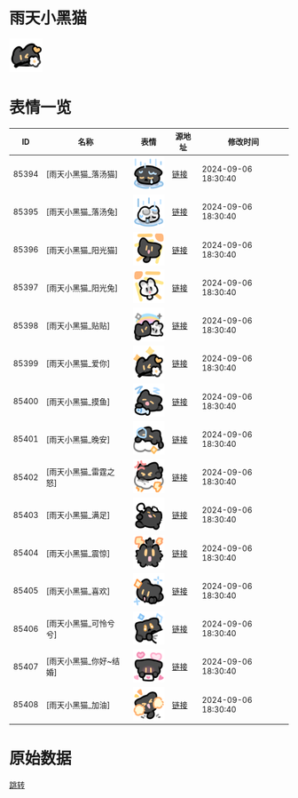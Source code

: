 # 雨天小黑猫

<img src="./cover.png" height="60" alt="cover" />

# 表情一览

|ID|名称|表情|源地址|修改时间|
|----|----|----|----|----|
|85394|[雨天小黑猫_落汤猫]|<img src="./pic/085394_%5B雨天小黑猫_落汤猫%5D.png" height="60" alt="落汤猫"/>|[链接](https://i0.hdslb.com/bfs/garb/edc2d8dfdfcd20345c759c5237be50529b975bf7.png)|2024-09-06 18:30:40|
|85395|[雨天小黑猫_落汤兔]|<img src="./pic/085395_%5B雨天小黑猫_落汤兔%5D.png" height="60" alt="落汤兔"/>|[链接](https://i0.hdslb.com/bfs/garb/50604e5d015ad90edadc46faa7e3e5ad98de6bd2.png)|2024-09-06 18:30:40|
|85396|[雨天小黑猫_阳光猫]|<img src="./pic/085396_%5B雨天小黑猫_阳光猫%5D.png" height="60" alt="阳光猫"/>|[链接](https://i0.hdslb.com/bfs/garb/807ff75add7d4dba217243eba7cb09c834689093.png)|2024-09-06 18:30:40|
|85397|[雨天小黑猫_阳光兔]|<img src="./pic/085397_%5B雨天小黑猫_阳光兔%5D.png" height="60" alt="阳光兔"/>|[链接](https://i0.hdslb.com/bfs/garb/dbc902fb29f44c2a999a9140198b837993e64763.png)|2024-09-06 18:30:40|
|85398|[雨天小黑猫_贴贴]|<img src="./pic/085398_%5B雨天小黑猫_贴贴%5D.png" height="60" alt="贴贴"/>|[链接](https://i0.hdslb.com/bfs/garb/07d69abfee793f99929c0e3f2a968a64dd2fb658.png)|2024-09-06 18:30:40|
|85399|[雨天小黑猫_爱你]|<img src="./pic/085399_%5B雨天小黑猫_爱你%5D.png" height="60" alt="爱你"/>|[链接](https://i0.hdslb.com/bfs/garb/e08faa573fec66483fa0a0355fc59413b9089473.png)|2024-09-06 18:30:40|
|85400|[雨天小黑猫_摸鱼]|<img src="./pic/085400_%5B雨天小黑猫_摸鱼%5D.png" height="60" alt="摸鱼"/>|[链接](https://i0.hdslb.com/bfs/garb/575db52098c182bd6ea72550675884b85f731f4d.png)|2024-09-06 18:30:40|
|85401|[雨天小黑猫_晚安]|<img src="./pic/085401_%5B雨天小黑猫_晚安%5D.png" height="60" alt="晚安"/>|[链接](https://i0.hdslb.com/bfs/garb/f7956a40d0f86d386de962310641164d79f0f9d1.png)|2024-09-06 18:30:40|
|85402|[雨天小黑猫_雷霆之怒]|<img src="./pic/085402_%5B雨天小黑猫_雷霆之怒%5D.png" height="60" alt="雷霆之怒"/>|[链接](https://i0.hdslb.com/bfs/garb/83a3164461f8f81edce13f2cce3ec9d3044398f5.png)|2024-09-06 18:30:40|
|85403|[雨天小黑猫_满足]|<img src="./pic/085403_%5B雨天小黑猫_满足%5D.png" height="60" alt="满足"/>|[链接](https://i0.hdslb.com/bfs/garb/a9f99747b3dc862ef4c369a3246b77624ebf4199.png)|2024-09-06 18:30:40|
|85404|[雨天小黑猫_震惊]|<img src="./pic/085404_%5B雨天小黑猫_震惊%5D.png" height="60" alt="震惊"/>|[链接](https://i0.hdslb.com/bfs/garb/9e4e403f70170bc90faebc177f4adfa163b9a1b3.png)|2024-09-06 18:30:40|
|85405|[雨天小黑猫_喜欢]|<img src="./pic/085405_%5B雨天小黑猫_喜欢%5D.png" height="60" alt="喜欢"/>|[链接](https://i0.hdslb.com/bfs/garb/fef8f047ff0138620aa232537d9ad97b8f5b515f.png)|2024-09-06 18:30:40|
|85406|[雨天小黑猫_可怜兮兮]|<img src="./pic/085406_%5B雨天小黑猫_可怜兮兮%5D.png" height="60" alt="可怜兮兮"/>|[链接](https://i0.hdslb.com/bfs/garb/124a20713e9f54b970e69da7e328c8bac0196790.png)|2024-09-06 18:30:40|
|85407|[雨天小黑猫_你好~结婚]|<img src="./pic/085407_%5B雨天小黑猫_你好~结婚%5D.png" height="60" alt="你好~结婚"/>|[链接](https://i0.hdslb.com/bfs/garb/996f43b2efd9926d964b7811f261cbd124e34e49.png)|2024-09-06 18:30:40|
|85408|[雨天小黑猫_加油]|<img src="./pic/085408_%5B雨天小黑猫_加油%5D.png" height="60" alt="加油"/>|[链接](https://i0.hdslb.com/bfs/garb/9e577fd5789fe4b6c3c57f416a0694fe5adfc485.png)|2024-09-06 18:30:40|

# 原始数据

[跳转](./raw.json)

